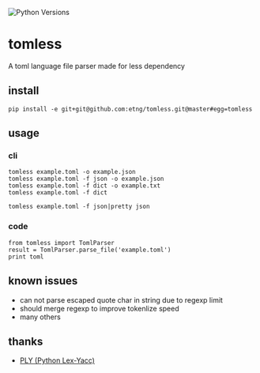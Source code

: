 ![Python Versions](https://img.shields.io/badge/python-2.7-blue.svg)

# tomless

A toml language file parser made for less dependency

## install

```
pip install -e git+git@github.com:etng/tomless.git@master#egg=tomless
```

## usage

### cli

```
tomless example.toml -o example.json
tomless example.toml -f json -o example.json
tomless example.toml -f dict -o example.txt
tomless example.toml -f dict

tomless example.toml -f json|pretty json
```

### code

```
from tomless import TomlParser
result = TomlParser.parse_file('example.toml')
print toml
```


## known issues

* can not parse escaped quote char in string due to regexp limit
* should merge regexp to improve tokenlize speed
* many others

## thanks

* [PLY (Python Lex-Yacc)](http://www.dabeaz.com/ply/)